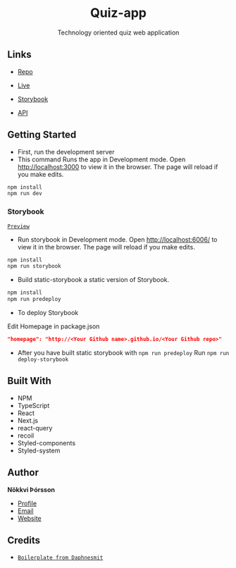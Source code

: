 <h1 align="center">Quiz-app</h1>

<p align="center">Technology oriented quiz web application</p>

## Links

- [Repo](https://github.com/Nokkvi96/quiz-api "Repo")

- [Live](<Homepage https://quiz-app-nokkvi96.vercel.app> "Live View")

- [Storybook](<Storybook https://nokkvi96.github.io/quiz-app/>)

- [API](<API https://quizapi.io/docs/1.0/overview> "API")

<!-- ## Screenshots

![Home Page](/screenshots/1.png "Home Page") -->

## Getting Started

- First, run the development server
- This command Runs the app in Development mode. Open [http://localhost:3000](http://localhost:3000) to view it in the browser. The page will reload if you make edits.

```bash
npm install
npm run dev
```

### Storybook

[`Preview`](https://nokkvi96.github.io/quiz-app/)

- Run storybook in Development mode. Open [http://localhost:6006/](http://localhost:6006/) to view it in the browser. The page will reload if you make edits.

```bash
npm install
npm run storybook
```

- Build static-storybook a static version of Storybook.

```bash
npm install
npm run predeploy
```

- To deploy Storybook

Edit Homepage in package.json

```json
"homepage": "http://<Your Github name>.github.io/<Your Github repo>"
```

- After you have built static storybook with
  `npm run predeploy`
  Run `npm run deploy-storybook`

## Built With

- NPM
- TypeScript
- React
- Next.js
- react-query
- recoil
- Styled-components
- Styled-system

## Author

**Nökkvi Þórsson**

- [Profile](https://github.com/Nokkvi96 "Nökkvi Þórsson")
- [Email](mailto:nokkvi96@gmail.com?subject=Hi "Hi!")
- [Website](https://nokkvi.io "Welcome")

## Credits

- [`Boilerplate from Daphnesmit`](https://github.com/daphnesmit/next-react-typescript-boilerplate)
